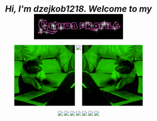 <div align="center">
<h1 align="center" ><i>Hi, I'm dzejkob1218. Welcome to my <i> <img src="title.gif" align="center"/> </h1> 
  </div>
  
<div align="center">
  <img src="left_cat.gif" width="200" height="200"/>
  <img align="top" src="https://github-readme-stats.vercel.app/api/top-langs/?username=dzejkob1218&langs_count=6&title_color=ffffff&text_color=ffffff&layout=compact&theme=github_dark&hide=blade,scss,shell" />
   <img src="right_cat.gif" width="200" height="200"/>
</div>
  
<p align="center">
<img height="70" src="https://cdn.jsdelivr.net/gh/devicons/devicon/icons/python/python-plain.svg" />
<img height="110" src="https://cdn.jsdelivr.net/gh/devicons/devicon/icons/php/php-plain.svg" />
<img height="70" src="https://cdn.jsdelivr.net/gh/devicons/devicon/icons/javascript/javascript-plain.svg" />
 <img height="70" src="https://cdn.jsdelivr.net/gh/devicons/devicon/icons/unity/unity-original.svg" />
 <img height="70" src="https://cdn.jsdelivr.net/gh/devicons/devicon/icons/html5/html5-plain.svg" />
 <img height="70" src="https://cdn.jsdelivr.net/gh/devicons/devicon/icons/css3/css3-plain.svg" />
 <img height="70" src="https://cdn.jsdelivr.net/gh/devicons/devicon/icons/csharp/csharp-plain.svg" />
  </p>  
  

